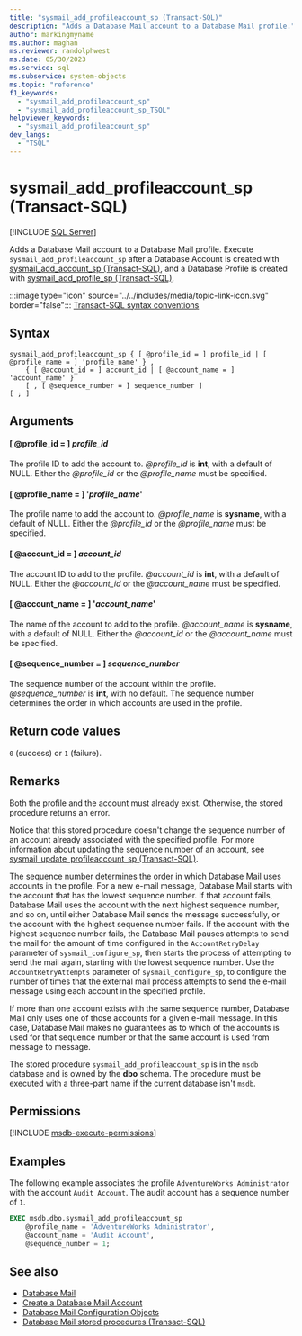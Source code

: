 ```yaml
---
title: "sysmail_add_profileaccount_sp (Transact-SQL)"
description: "Adds a Database Mail account to a Database Mail profile."
author: markingmyname
ms.author: maghan
ms.reviewer: randolphwest
ms.date: 05/30/2023
ms.service: sql
ms.subservice: system-objects
ms.topic: "reference"
f1_keywords:
  - "sysmail_add_profileaccount_sp"
  - "sysmail_add_profileaccount_sp_TSQL"
helpviewer_keywords:
  - "sysmail_add_profileaccount_sp"
dev_langs:
  - "TSQL"
---
```

# sysmail_add_profileaccount_sp (Transact-SQL)

[!INCLUDE [SQL Server](../../includes/applies-to-version/sqlserver.md)]

Adds a Database Mail account to a Database Mail profile. Execute `sysmail_add_profileaccount_sp` after a Database Account is created with [sysmail_add_account_sp (Transact-SQL)](sysmail-add-account-sp-transact-sql.md), and a Database Profile is created with [sysmail_add_profile_sp (Transact-SQL)](sysmail-add-profile-sp-transact-sql.md).

:::image type="icon" source="../../includes/media/topic-link-icon.svg" border="false"::: [Transact-SQL syntax conventions](../../t-sql/language-elements/transact-sql-syntax-conventions-transact-sql.md)

## Syntax

```syntaxsql
sysmail_add_profileaccount_sp { [ @profile_id = ] profile_id | [ @profile_name = ] 'profile_name' } ,
    { [ @account_id = ] account_id | [ @account_name = ] 'account_name' }
    [ , [ @sequence_number = ] sequence_number ]
[ ; ]
```

## Arguments

#### [ @profile_id = ] *profile_id*

The profile ID to add the account to. *@profile_id* is **int**, with a default of NULL. Either the *@profile_id* or the *@profile_name* must be specified.

#### [ @profile_name = ] '*profile_name*'

The profile name to add the account to. *@profile_name* is **sysname**, with a default of NULL. Either the *@profile_id* or the *@profile_name* must be specified.

#### [ @account_id = ] *account_id*

The account ID to add to the profile. *@account_id* is **int**, with a default of NULL. Either the *@account_id* or the *@account_name* must be specified.

#### [ @account_name = ] '*account_name*'

The name of the account to add to the profile. *@account_name* is **sysname**, with a default of NULL. Either the *@account_id* or the *@account_name* must be specified.

#### [ @sequence_number = ] *sequence_number*

The sequence number of the account within the profile. *@sequence_number* is **int**, with no default. The sequence number determines the order in which accounts are used in the profile.

## Return code values

`0` (success) or `1` (failure).

## Remarks

Both the profile and the account must already exist. Otherwise, the stored procedure returns an error.

Notice that this stored procedure doesn't change the sequence number of an account already associated with the specified profile. For more information about updating the sequence number of an account, see [sysmail_update_profileaccount_sp (Transact-SQL)](sysmail-update-profileaccount-sp-transact-sql.md).

The sequence number determines the order in which Database Mail uses accounts in the profile. For a new e-mail message, Database Mail starts with the account that has the lowest sequence number. If that account fails, Database Mail uses the account with the next highest sequence number, and so on, until either Database Mail sends the message successfully, or the account with the highest sequence number fails. If the account with the highest sequence number fails, the Database Mail pauses attempts to send the mail for the amount of time configured in the `AccountRetryDelay` parameter of `sysmail_configure_sp`, then starts the process of attempting to send the mail again, starting with the lowest sequence number. Use the `AccountRetryAttempts` parameter of `sysmail_configure_sp`, to configure the number of times that the external mail process attempts to send the e-mail message using each account in the specified profile.

If more than one account exists with the same sequence number, Database Mail only uses one of those accounts for a given e-mail message. In this case, Database Mail makes no guarantees as to which of the accounts is used for that sequence number or that the same account is used from message to message.

The stored procedure `sysmail_add_profileaccount_sp` is in the `msdb` database and is owned by the **dbo** schema. The procedure must be executed with a three-part name if the current database isn't `msdb`.

## Permissions

[!INCLUDE [msdb-execute-permissions](../../includes/msdb-execute-permissions.md)]

## Examples

The following example associates the profile `AdventureWorks Administrator` with the account `Audit Account`. The audit account has a sequence number of `1`.

```sql
EXEC msdb.dbo.sysmail_add_profileaccount_sp
    @profile_name = 'AdventureWorks Administrator',
    @account_name = 'Audit Account',
    @sequence_number = 1;
```

## See also

- [Database Mail](../database-mail/database-mail.md)
- [Create a Database Mail Account](../database-mail/create-a-database-mail-account.md)
- [Database Mail Configuration Objects](../database-mail/database-mail-configuration-objects.md)
- [Database Mail stored procedures (Transact-SQL)](database-mail-stored-procedures-transact-sql.md)
